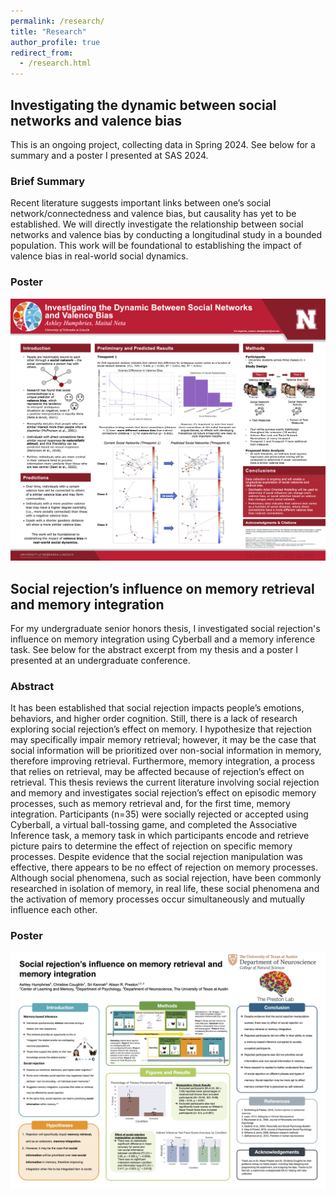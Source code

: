 ```yaml
---
permalink: /research/
title: "Research"
author_profile: true
redirect_from: 
  - /research.html
---
```


## Investigating the dynamic between social networks and valence bias

This is an ongoing project, collecting data in Spring 2024. See below for a summary and a poster I presented at SAS 2024.
### Brief Summary
Recent literature suggests important links between one’s social network/connectedness and valence bias, but causality has yet to be established. We will directly investigate the relationship between social networks and valence bias by conducting a longitudinal study in a bounded population. This work will be foundational to establishing the impact of valence bias in real-world social dynamics.


### Poster 
<img src='/images/SN and VB Poster Final.png'>




## Social rejection’s influence on memory retrieval and memory integration

For my undergraduate senior honors thesis, I investigated social rejection's influence on memory integration using Cyberball and a memory inference task. 
See below for the abstract excerpt from my thesis and a poster I presented at an undergraduate conference. 
### Abstract

It has been established that social rejection impacts people’s emotions, behaviors, and higher order cognition. Still, there is a lack of research exploring social rejection’s effect on memory. I hypothesize that rejection may specifically impair memory retrieval; however, it may be the case that social information will be prioritized over non-social information in memory, therefore improving retrieval. Furthermore, memory integration, a process that relies on retrieval, may be affected because of rejection’s effect on retrieval. This thesis reviews the current literature involving social rejection and memory and investigates social rejection’s effect on episodic memory processes, such as memory retrieval and, for the first time, memory integration. Participants (n=35) were socially rejected or accepted using Cyberball, a virtual ball-tossing game, and completed the Associative Inference task, a memory task in which participants encode and retrieve picture pairs to determine the effect of rejection on specific memory processes. Despite evidence that the social rejection manipulation was effective, there appears to be no effect of rejection on memory processes. Although social phenomena, such as social rejection, have been commonly researched in isolation of memory, in real life, these social phenomena and the activation of memory processes occur simultaneously and mutually influence each other. 


### Poster 
<img src='/images/hermione poster.png'>


